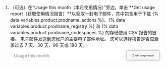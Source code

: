 1. （可选）在“Usage this month（本月使用情况）”旁边，单击 **Get usage report（获取使用情况报告）**以获取一封电子邮件，其中包含用于下载 {% data variables.product.prodname_actions %}、{% data variables.product.prodname_registry %} 和 {% data variables.product.prodname_codespaces %} 的存储使用 CSV 报告的链接。 电子邮件发送到您帐户的主要电子邮件地址。 您可以选择报告是否应涵盖过去 7 天、30 天、90 天或 180 天。 ![下载 CSV 报告](/assets/images/help/billing/actions-packages-report-download.png)
